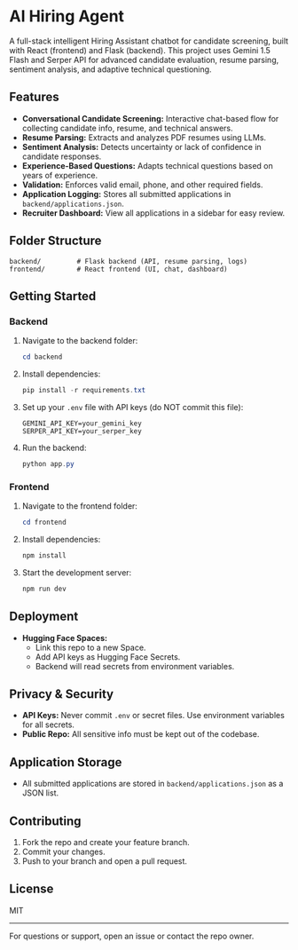 
# AI Hiring Agent

A full-stack intelligent Hiring Assistant chatbot for candidate screening, built with React (frontend) and Flask (backend). This project uses Gemini 1.5 Flash and Serper API for advanced candidate evaluation, resume parsing, sentiment analysis, and adaptive technical questioning.

## Features
- **Conversational Candidate Screening:** Interactive chat-based flow for collecting candidate info, resume, and technical answers.
- **Resume Parsing:** Extracts and analyzes PDF resumes using LLMs.
- **Sentiment Analysis:** Detects uncertainty or lack of confidence in candidate responses.
- **Experience-Based Questions:** Adapts technical questions based on years of experience.
- **Validation:** Enforces valid email, phone, and other required fields.
- **Application Logging:** Stores all submitted applications in `backend/applications.json`.
- **Recruiter Dashboard:** View all applications in a sidebar for easy review.

## Folder Structure
```
backend/         # Flask backend (API, resume parsing, logs)
frontend/        # React frontend (UI, chat, dashboard)
```

## Getting Started

### Backend
1. Navigate to the backend folder:
   ```powershell
   cd backend
   ```
2. Install dependencies:
   ```powershell
   pip install -r requirements.txt
   ```
3. Set up your `.env` file with API keys (do NOT commit this file):
   ```env
   GEMINI_API_KEY=your_gemini_key
   SERPER_API_KEY=your_serper_key
   ```
4. Run the backend:
   ```powershell
   python app.py
   ```

### Frontend
1. Navigate to the frontend folder:
   ```powershell
   cd frontend
   ```
2. Install dependencies:
   ```powershell
   npm install
   ```
3. Start the development server:
   ```powershell
   npm run dev
   ```

## Deployment
- **Hugging Face Spaces:**
  - Link this repo to a new Space.
  - Add API keys as Hugging Face Secrets.
  - Backend will read secrets from environment variables.

## Privacy & Security
- **API Keys:** Never commit `.env` or secret files. Use environment variables for all secrets.
- **Public Repo:** All sensitive info must be kept out of the codebase.

## Application Storage
- All submitted applications are stored in `backend/applications.json` as a JSON list.

## Contributing
1. Fork the repo and create your feature branch.
2. Commit your changes.
3. Push to your branch and open a pull request.

## License
MIT

---
For questions or support, open an issue or contact the repo owner.
